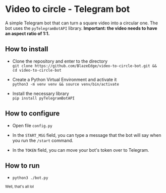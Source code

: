 # Video to circle - Telegram bot

A simple Telegram bot that can turn a square video into a circular one. The bot uses the `pyTelegramBotAPI` library.
**Important: the video needs to have an aspect ratio of 1:1.**

## How to install
- Clone the repository and enter to the directory<br>
`git clone https://github.com/BlazeEdge/video-to-circle-bot.git && cd video-to-circle-bot`

- Create a Python Virtual Environment and activate it<br>
`python3 -m venv venv && source venv/bin/activate`

- Install the necessary library<br>
`pip install pyTelegramBotAPI`

## How to configure
- Open file `config.py`

- In the `START_MSG` field, you can type a message that the bot will say when you run the `/start` command.

- In the `TOKEN` field, you can move your bot's token over to Telegram.

## How to run
- `python3 ./bot.py`


<sub>Well, that's all lol</sub>